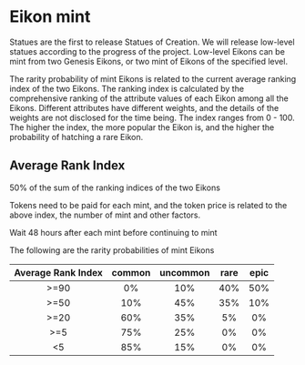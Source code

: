 # Eikon mint

Statues are the first to release Statues of Creation. We will release low-level statues according to the progress of the project.
Low-level Eikons can be mint from two Genesis Eikons, or two mint of Eikons of the specified level.

The rarity probability of mint Eikons is related to the current average ranking index of the two Eikons.
The ranking index is calculated by the comprehensive ranking of the attribute values ​​of each Eikon among all the Eikons. Different attributes have different weights, and the details of the weights are not disclosed for the time being. The index ranges from 0 - 100. The higher the index, the more popular the Eikon is, and the higher the probability of hatching a rare Eikon.

## Average Rank Index

50% of the sum of the ranking indices of the two Eikons

Tokens need to be paid for each mint, and the token price is related to the above index, the number of mint and other factors.

Wait 48 hours after each mint before continuing to mint

The following are the rarity probabilities of mint Eikons

| Average Rank Index  | common   |  uncommon  |    rare    |  epic   |
| :-----:            | :-----:  | :----:      |   :----:   |  :----: |  
| >=90                |   0%     |   10%      |     40%    |   50%   |
| >=50                |   10%    |   45%      |     35%    |   10%   |
| >=20                |   60%    |   35%      |     5%     |   0%    |
| >=5                 |   75%    |   25%      |     0%     |   0%    |
| <5                  |   85%    |   15%      |     0%     |   0%    |



